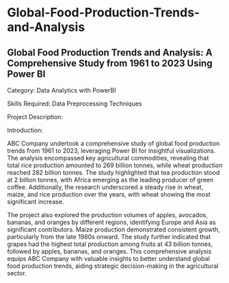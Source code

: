 # Global-Food-Production-Trends-and-Analysis
## Global Food Production Trends and Analysis: A Comprehensive Study from 1961 to 2023 Using Power BI

Category: Data Analytics with PowerBI

Skills Required:
Data Preprocessing Techniques

Project Description:

Introduction:

ABC Company undertook a comprehensive study of global food production trends from 1961 to 2023, leveraging Power BI for insightful visualizations. The analysis encompassed key agricultural commodities, revealing that total rice production amounted to 269 billion tonnes, while wheat production reached 282 billion tonnes. The study highlighted that tea production stood at 2 billion tonnes, with Africa emerging as the leading producer of green coffee. Additionally, the research underscored a steady rise in wheat, maize, and rice production over the years, with wheat showing the most significant increase.


The project also explored the production volumes of apples, avocados, bananas, and oranges by different regions, identifying Europe and Asia as significant contributors. Maize production demonstrated consistent growth, particularly from the late 1980s onward. The study further indicated that grapes had the highest total production among fruits at 43 billion tonnes, followed by apples, bananas, and oranges. This comprehensive analysis equips ABC Company with valuable insights to better understand global food production trends, aiding strategic decision-making in the agricultural sector.

